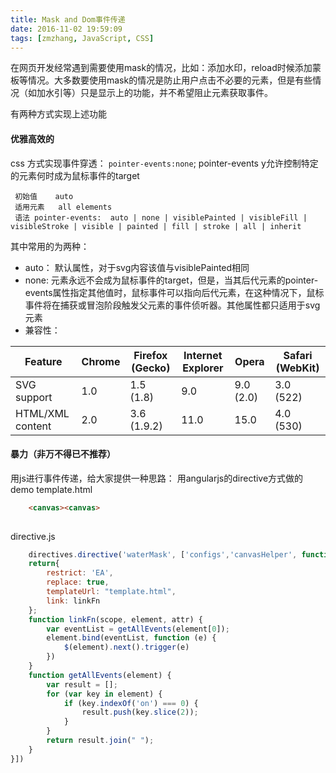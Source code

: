 ```yaml
---
title: Mask and Dom事件传递
date: 2016-11-02 19:59:09
tags: [zmzhang, JavaScript, CSS]
---
```



在网页开发经常遇到需要使用mask的情况，比如：添加水印，reload时候添加蒙板等情况。大多数要使用mask的情况是防止用户点击不必要的元素，但是有些情况（如加水引等）只是显示上的功能，并不希望阻止元素获取事件。

有两种方式实现上述功能

#### 优雅高效的

css 方式实现事件穿透： `pointer-events:none`; pointer-events y允许控制特定的元素何时成为鼠标事件的target

<!-- more -->

```
 初始值    auto
 适用元素   all elements
 语法 pointer-events:  auto | none | visiblePainted | visibleFill | visibleStroke | visible | painted | fill | stroke | all | inherit
```

其中常用的为两种：

* auto： 默认属性，对于svg内容该值与visiblePainted相同
* none: 元素永远不会成为鼠标事件的target，但是，当其后代元素的pointer-events属性指定其他值时，鼠标事件可以指向后代元素，在这种情况下，鼠标事件将在捕获或冒泡阶段触发父元素的事件侦听器。其他属性都只适用于svg元素
*  兼容性：


| Feature | Chrome| Firefox (Gecko)| Internet Explorer| Opera | Safari (WebKit)|
| ------------- | ------------- | ------------- | ------------- | ------------- | ------------- | 
|SVG support |  1.0 | 1.5 (1.8)|    9.0 |9.0 (2.0)| 3.0 (522)|
|HTML/XML content|   2.0|    3.6 (1.9.2)|    11.0|   15.0|   4.0 (530)|


#### 暴力（非万不得已不推荐）

用js进行事件传递，给大家提供一种思路：
用angularjs的directive方式做的demo
template.html

```html
    <canvas><canvas>
    
```

directive.js


```JavaScript
    directives.directive('waterMask', ['configs','canvasHelper', function (configs, canvasHelper) {
    return{
        restrict: 'EA',
        replace: true,
        templateUrl: "template.html",
        link: linkFn
    };
    function linkFn(scope, element, attr) {
        var eventList = getAllEvents(element[0]);
        element.bind(eventList, function (e) {
            $(element).next().trigger(e)
        })
    }
    function getAllEvents(element) {
        var result = [];
        for (var key in element) {
            if (key.indexOf('on') === 0) {
                result.push(key.slice(2));
            }
        }
        return result.join(" ");
    }
}])

```

